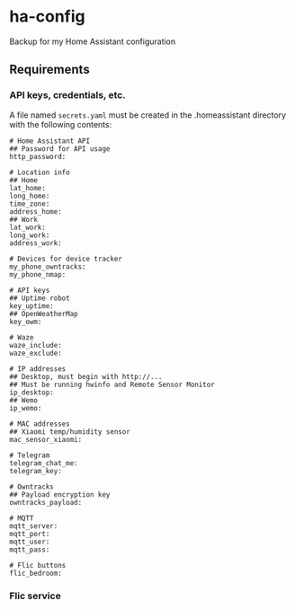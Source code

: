 # ha-config
Backup for my Home Assistant configuration

## Requirements
### API keys, credentials, etc.
A file named `secrets.yaml` must be created in the .homeassistant directory with the following contents:

```
# Home Assistant API
## Password for API usage
http_password:

# Location info
## Home
lat_home:
long_home:
time_zone:
address_home:
## Work
lat_work:
long_work:
address_work:

# Devices for device tracker
my_phone_owntracks:
my_phone_nmap:

# API keys
## Uptime robot
key_uptime:
## OpenWeatherMap
key_owm:

# Waze
waze_include:
waze_exclude:

# IP addresses
## Desktop, must begin with http://...
## Must be running hwinfo and Remote Sensor Monitor
ip_desktop:
## Wemo
ip_wemo:

# MAC addresses
## Xiaomi temp/humidity sensor
mac_sensor_xiaomi:

# Telegram
telegram_chat_me:
telegram_key:

# Owntracks
## Payload encryption key
owntracks_payload:

# MQTT
mqtt_server:
mqtt_port:
mqtt_user:
mqtt_pass:

# Flic buttons
flic_bedroom:

```
### Flic service

